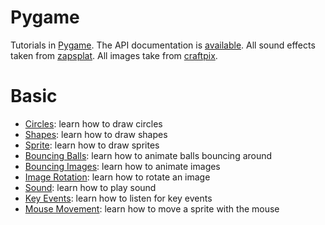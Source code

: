# Pygame

Tutorials in [Pygame](https://www.pygame.org). The API documentation is [available](https://www.pygame.org/docs/). 
All sound effects taken from [zapsplat](https://www.zapsplat.com/).
All images take from [craftpix](https://craftpix.net/).

# Basic

* [Circles](basic/draw-circles.py): learn how to draw circles
* [Shapes](basic/draw-shapes.py): learn how to draw shapes
* [Sprite](basic/draw-sprite.py): learn how to draw sprites
* [Bouncing Balls](basic/bouncing-balls.py): learn how to animate balls bouncing around
* [Bouncing Images](basic/bouncing-image.py): learn how to animate images
* [Image Rotation](basic/image-rotation.py): learn how to rotate an image
* [Sound](basic/bouncing-image-with-sound.py): learn how to play sound
* [Key Events](basic/key-movement.py): learn how to listen for key events
* [Mouse Movement](basic/mouse-movement.py): learn how to move a sprite with the mouse